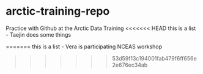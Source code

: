 # arctic-training-repo
Practice with Github at the Arctic Data Training
<<<<<<< HEAD
this is a list - Taejin does some things


=======
this is a list - Vera is participating NCEAS workshop
>>>>>>> 53d59f13c194001fab479f6ff656e2e676ec34ab
